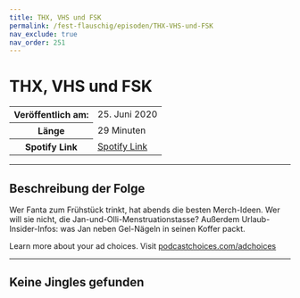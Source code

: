 ```yaml
---
title: THX, VHS und FSK
permalink: /fest-flauschig/episoden/THX-VHS-und-FSK
nav_exclude: true
nav_order: 251
---
```


# THX, VHS und FSK
<table class="resp-table dcf-table dcf-table-responsive dcf-table-bordered dcf-table-striped dcf-w-100%">
                    <tbody>
                        <tr>
                            <th scope="row">Veröffentlich am:</th>
                            <td data-label="Veröffentlich am:">25. Juni 2020</td>
                        </tr>
                        <tr>
                            <th scope="row">Länge </th>
                            <td data-label="Länge ">29 Minuten</td>
                        </tr><tr>
                                <th scope="row">Spotify Link</th>
                                <td data-label="Spotify Link"><a href="https://open.spotify.com/episode/6e1S80L4Rk46pYVN31eT6N">Spotify Link</a></td>
                            </tr></tbody>
                </table>

***

## Beschreibung der Folge

<div>
<p>Wer Fanta zum Frühstück trinkt, hat abends die besten Merch-Ideen. Wer will sie nicht, die Jan-und-Olli-Menstruationstasse? Außerdem Urlaub-Insider-Infos: was Jan neben Gel-Nägeln in seinen Koffer packt.</p><p> </p><p>Learn more about your ad choices. Visit <a href="https://podcastchoices.com/adchoices">podcastchoices.com/adchoices</a></p>  
</div>

***

## Keine Jingles gefunden
